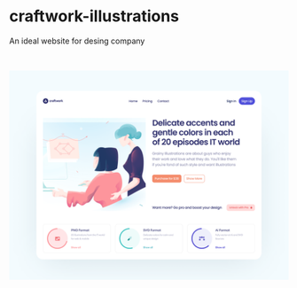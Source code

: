 # craftwork-illustrations
An ideal website for desing company

<br/>

![Craftwork UI](./assets/craftwork-ui.png)
